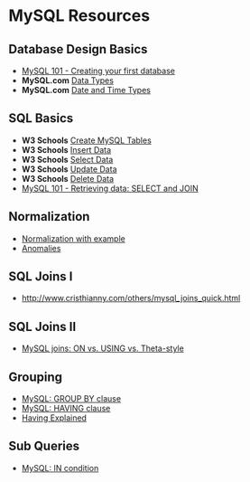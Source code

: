 # MySQL Resources

## Database Design Basics
- [MySQL 101 - Creating your first database](http://blogs.sakienvirotech.com/index.php/random/2011/09/05/mysql-101-creating-your-first)
- __MySQL.com__ [Data Types](http://dev.mysql.com/doc/refman/5.0/en/data-types.html)
- __MySQL.com__ [Date and Time Types](http://dev.mysql.com/doc/refman/5.0/en/datetime.html)

## SQL Basics
- __W3 Schools__ [Create MySQL Tables](http://www.w3schools.com/php/php_mysql_create_table.asp)
- __W3 Schools__ [Insert Data](http://www.w3schools.com/php/php_mysql_insert.asp)
- __W3 Schools__ [Select Data](http://www.w3schools.com/php/php_mysql_select.asp)
- __W3 Schools__ [Update Data](http://www.w3schools.com/php/php_mysql_update.asp)
- __W3 Schools__ [Delete Data](http://www.w3schools.com/php/php_mysql_delete.asp)
- [MySQL 101 - Retrieving data: SELECT and JOIN](http://blogs.sakienvirotech.com/index.php/random/2011/09/09/mysql-101-retrieving-data-select)

## Normalization
- [Normalization with example](https://www.udemy.com/blog/normalization-in-database-with-example/)
- [Anomalies](http://www.sqa.org.uk/e-learning/MDBS01CD/page_21.htm)

## SQL Joins I
- http://www.cristhianny.com/others/mysql_joins_quick.html

## SQL Joins II
- [MySQL joins: ON vs. USING vs. Theta-style](http://code.openark.org/blog/mysql/mysql-joins-on-vs-using-vs-theta-style)

## Grouping
- [MySQL: GROUP BY clause](http://www.techonthenet.com/mysql/group_by.php)
- [MySQL: HAVING clause](http://www.techonthenet.com/mysql/having.php)
- [Having Explained](http://stackoverflow.com/questions/2905292/where-vs-having)

## Sub Queries
- [MySQL: IN condition](http://www.techonthenet.com/mysql/in.php)